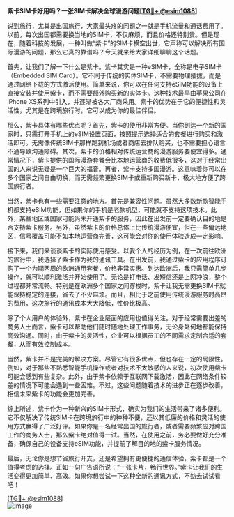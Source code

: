 **紫卡SIM卡好用吗？一张SIM卡解决全球漫游问题[[TG💪+ @esim1088](https://t.me/s/esim1088)]**

说到旅行，尤其是出国旅行，大家最头疼的问题之一就是手机流量和通话费用了。以前，每次出国都需要换当地的SIM卡，不仅麻烦，而且价格还特别贵。但是现在，随着科技的发展，一种叫做“紫卡”的SIM卡横空出世，它声称可以解决所有国际漫游的问题，那么它真的靠谱吗？今天就来给大家详细聊聊这个话题。

首先，让我们了解一下什么是紫卡。紫卡其实是一种eSIM卡，全称是电子SIM卡（Embedded SIM Card）。它不同于传统的实体SIM卡，不需要物理插拔，而是通过网络下载的方式激活使用。简单来说，你可以在任何支持eSIM功能的设备上直接安装并使用紫卡，而不需要额外购买新的实体卡。这种技术最早由苹果公司在iPhone XS系列中引入，并逐渐被各大厂商采用。紫卡的优势在于它的便捷性和灵活性，尤其是在跨境旅行时，它可以成为你的最佳伴侣。

那么，紫卡具体有哪些优点呢？首先，紫卡的使用非常方便。当你到达一个新的国家时，只需打开手机上的eSIM设置页面，按照提示选择适合的套餐进行购买和激活即可。无需像传统SIM卡那样跑到机场或者商店去排队购买，也不需要担心语言不通导致沟通障碍。其次，紫卡的价格相对传统运营商的漫游服务要便宜得多。通常情况下，紫卡提供的国际漫游套餐会比本地运营商的收费低很多，这对于经常出国的人来说无疑是一个巨大的福音。再者，紫卡支持多国漫游。这意味着你可以在多个国家之间自由切换，而无需频繁更换SIM卡或重新购买新卡，极大地方便了跨国旅行者。

当然，紫卡也有一些需要注意的地方。首先是兼容性问题。虽然大多数新款智能手机都支持eSIM功能，但如果你的手机是老款机型，可能就不支持这项技术。此外，某些地区或国家可能尚未开通紫卡的服务，因此在出发前一定要确认目的地是否支持紫卡服务。另外，虽然紫卡的价格总体上比传统漫游便宜，但在一些偏远地区，信号覆盖可能不如本地运营商完善，这可能会对你的使用体验造成一定影响。

接下来，我们来谈谈紫卡的实际使用感受。以我个人的经历为例，在一次前往欧洲的旅行中，我选择了紫卡作为我的通讯工具。在出发前，我通过紫卡的应用程序订购了一个为期两周的欧洲通用套餐，价格非常实惠。到达欧洲后，我只需简单几步操作，就可以顺利激活并开始使用了。无论是打电话、发短信还是上网冲浪，整个过程都非常流畅。特别是在欧洲多个国家之间穿梭时，紫卡让我无需更换SIM卡就能保持稳定的连接，省去了不少麻烦。而且，相比于之前使用传统漫游服务时高昂的费用，这次旅行的通讯成本大大降低，性价比极高。

除了个人用户的体验外，紫卡在企业层面的应用也值得关注。对于经常需要出差的商务人士而言，紫卡可以帮助他们随时随地处理工作事务，无论身处何地都能保持高效沟通。同时，由于紫卡的灵活性，企业可以根据员工的不同需求定制合适的套餐，从而有效控制成本。

当然，紫卡并不是完美的解决方案。尽管它有很多优点，但也存在一定的局限性。例如，对于那些不熟悉智能手机操作或者对技术不太敏感的人来说，初次使用紫卡可能会感到有些复杂。此外，由于紫卡依赖于互联网下载激活，因此在网络条件较差的情况下可能会遇到一些困难。不过，这些问题随着技术的进步正在逐步改善，相信未来紫卡的功能会更加完善。

综上所述，紫卡作为一种新兴的SIM卡形式，确实为我们的生活带来了诸多便利。它不仅解决了传统SIM卡在跨境旅行中的种种不便，还以其低廉的价格和灵活的使用方式赢得了广泛好评。如果你是一名经常出国的旅行者，或者需要频繁应对跨国工作的商务人士，那么紫卡绝对值得一试。当然，在使用之前，务必要做好充分准备，确保自己的设备支持eSIM功能，并提前了解目的地的紫卡服务情况。

最后，无论你是想节省旅行开支，还是希望拥有更便捷的通信体验，紫卡都是一个值得考虑的选择。正如一句广告语所说：“一张卡片，畅行世界。”紫卡让我们的生活变得更加简单、高效。如果你想尝试一下这种全新的通讯方式，不妨去试试看吧！

[[TG💪+ @esim1088](https://t.me/s/esim1088)]  
![Image](https://i.postimg.cc/4NQfJmqS/Snipaste-2025-05-13-00-14-12.png)